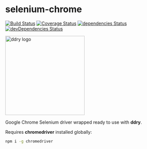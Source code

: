 # selenium-chrome

[![Build Status](https://travis-ci.org/ddry/selenium-chrome.svg?branch=master)](https://travis-ci.org/ddry/selenium-chrome) [![Coverage Status](https://coveralls.io/repos/github/ddry/selenium-chrome/badge.svg?branch=master)](https://coveralls.io/github/ddry/selenium-chrome?branch=master) [![dependencies Status](https://david-dm.org/ddry/selenium-chrome/status.svg)](https://david-dm.org/ddry/selenium-chrome) [![devDependencies Status](https://david-dm.org/ddry/selenium-chrome/dev-status.svg)](https://david-dm.org/ddry/selenium-chrome?type=dev)

<img src="https://cloud.githubusercontent.com/assets/5163953/22628172/6b91f120-ebe0-11e6-8456-0f5b2dc3a553.png" alt="ddry logo" width="250">

Google Chrome Selenium driver wrapped ready to use with **ddry**.

Requires **chromedriver** installed globally:

```bash
npm i -g chromedriver
```
